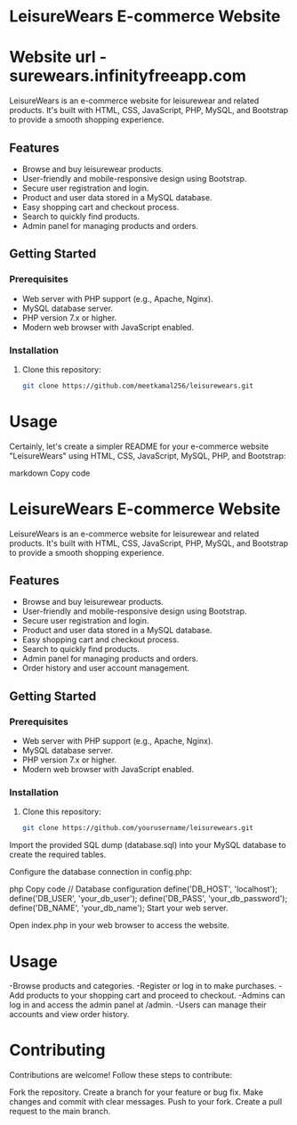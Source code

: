 # LeisureWears E-commerce Website
# Website url - surewears.infinityfreeapp.com

LeisureWears is an e-commerce website for leisurewear and related products. It's built with HTML, CSS, JavaScript, PHP, MySQL, and Bootstrap to provide a smooth shopping experience.

## Features

- Browse and buy leisurewear products.
- User-friendly and mobile-responsive design using Bootstrap.
- Secure user registration and login.
- Product and user data stored in a MySQL database.
- Easy shopping cart and checkout process.
- Search to quickly find products.
- Admin panel for managing products and orders.


## Getting Started

### Prerequisites

- Web server with PHP support (e.g., Apache, Nginx).
- MySQL database server.
- PHP version 7.x or higher.
- Modern web browser with JavaScript enabled.

### Installation

1. Clone this repository:

   ```bash
   git clone https://github.com/meetkamal256/leisurewears.git

# Usage

Certainly, let's create a simpler README for your e-commerce website "LeisureWears" using HTML, CSS, JavaScript, MySQL, PHP, and Bootstrap:

markdown
Copy code
# LeisureWears E-commerce Website

LeisureWears is an e-commerce website for leisurewear and related products. It's built with HTML, CSS, JavaScript, PHP, MySQL, and Bootstrap to provide a smooth shopping experience.

## Features

- Browse and buy leisurewear products.
- User-friendly and mobile-responsive design using Bootstrap.
- Secure user registration and login.
- Product and user data stored in a MySQL database.
- Easy shopping cart and checkout process.
- Search to quickly find products.
- Admin panel for managing products and orders.
- Order history and user account management.

## Getting Started

### Prerequisites

- Web server with PHP support (e.g., Apache, Nginx).
- MySQL database server.
- PHP version 7.x or higher.
- Modern web browser with JavaScript enabled.

### Installation

1. Clone this repository:

   ```bash
   git clone https://github.com/yourusername/leisurewears.git
Import the provided SQL dump (database.sql) into your MySQL database to create the required tables.

Configure the database connection in config.php:

php
Copy code
// Database configuration
define('DB_HOST', 'localhost');
define('DB_USER', 'your_db_user');
define('DB_PASS', 'your_db_password');
define('DB_NAME', 'your_db_name');
Start your web server.

Open index.php in your web browser to access the website.

# Usage
-Browse products and categories.
-Register or log in to make purchases.
-Add products to your shopping cart and proceed to checkout.
-Admins can log in and access the admin panel at /admin.
-Users can manage their accounts and view order history.

# Contributing
Contributions are welcome! Follow these steps to contribute:

Fork the repository.
Create a branch for your feature or bug fix.
Make changes and commit with clear messages.
Push to your fork.
Create a pull request to the main branch.
